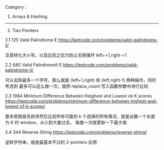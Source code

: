 
Category : 

1. Arrays & Hashing


---


2. Two Pointers

2.1 125 Valid Palindrome E https://leetcode.com/problems/valid-palindrome-ii/

注意转化大小写，以及比较之后为防止无限循环 left+=1,right-=1

2.2 680 Valid PalindromeII E https://leetcode.com/problems/valid-palindrome-ii/

可以去除最多一个字符，那么就是 (left+1,right) 和 (left,right-1) 两种操作，同时考虑到
最多可以这么做一次，就把 replace_count 写入函数参数中进行比较

2.3 1984 Minimum DIfference Between Heighest and Lowest ok K scores https://leetcode.com/problems/minimum-difference-between-highest-and-lowest-of-k-scores/

基本思路是先排序然后比较所有可能的 k 个选择的所有情况，就是设置一个长度为 K 的 window，从小到大套过去，
每套一次就更新一下最大值

2.4 344 Reverse String https://leetcode.com/problems/reverse-string/

逆转字符串，就是最基本不过的 2-pointers 应用
